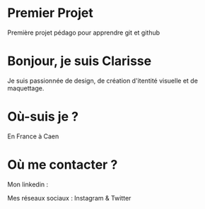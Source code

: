 

# Premier Projet

Première projet pédago pour apprendre git et github

# Bonjour, je suis Clarisse

Je suis passionnée de design, de création d'itentité visuelle et de maquettage.

# Où-suis je ?

En France à Caen

# Où me contacter ?

Mon linkedin : 

Mes réseaux sociaux : Instagram & Twitter

